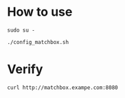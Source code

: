 # How to use

~~~
sudo su -

./config_matchbox.sh
~~~


# Verify

~~~
curl http://matchbox.exampe.com:8080
~~~
